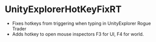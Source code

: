 # UnityExplorerHotKeyFixRT
 *  Fixes hotkeys from triggering when typing in UnityExplorer Rogue Trader
 *  Adds hotkey to open mouse inspectors F3 for UI, F4 for world.
